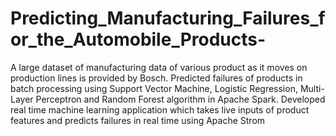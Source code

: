 # Predicting_Manufacturing_Failures_for_the_Automobile_Products-
A large dataset of manufacturing data of various product as it moves on production lines is provided by Bosch. Predicted failures of products in batch processing using Support Vector Machine, Logistic Regression, Multi-Layer Perceptron and Random Forest algorithm in Apache Spark. Developed real time machine learning application which takes live inputs of product features and predicts failures in real time using Apache Strom
